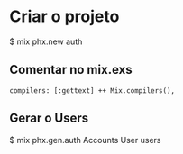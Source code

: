 # Criar o projeto

$ mix phx.new auth

## Comentar no mix.exs

`compilers: [:gettext] ++ Mix.compilers(),`

## Gerar o Users

$ mix phx.gen.auth Accounts User users

